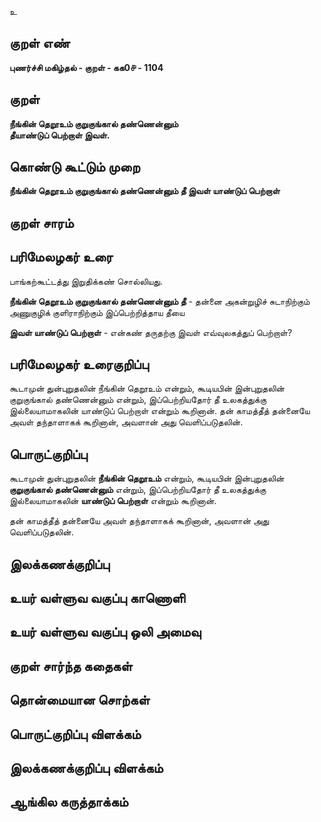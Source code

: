 உ

## குறள் எண் 

**புணர்ச்சி மகிழ்தல் - குறள் - கக0௪ - 1104**

## குறள் 

**நீங்கின் தெறூஉம் குறுகுங்கால் தண்ணென்னும்  
தீயாண்டுப் பெற்றாள் இவள்.** 

## கொண்டு கூட்டும் முறை

**நீங்கின் தெறூஉம் குறுகுங்கால் தண்ணென்னும் தீ இவள் யாண்டுப் பெற்றாள்**

## குறள் சாரம் 


## பரிமேலழகர் உரை

பாங்கற்கூட்டத்து இறுதிக்கண் சொல்லியது. 

**நீங்கின் தெறூஉம் குறுகுங்கால் தண்ணென்னும் தீ** - தன்னை அகன்றுழிச் சுடாநிற்கும் அணுகுழிக் குளிராநிற்கும் இப்பெற்றித்தாய தீயை 

**இவள் யாண்டுப் பெற்றாள்** - என்கண் தருதற்கு இவள் எவ்வுலகத்துப் பெற்றாள்?

## பரிமேலழகர் உரைகுறிப்பு   

கூடாமுன் துன்புறுதலின் நீங்கின் தெறூஉம் என்றும், கூடியபின் இன்புறுதலின் குறுகுங்கால் தண்ணென்னும் என்றும், இப்பெற்றியதோர் தீ உலகத்துக்கு இல்லையாமாகலின் யாண்டுப் பெற்றாள் என்றும் கூறினான். தன் காமத்தீத் தன்னையே அவள் தந்தாளாகக் கூறினான், அவளான் அது வெளிப்படுதலின்.

## பொருட்குறிப்பு 

கூடாமுன் துன்புறுதலின் **நீங்கின் தெறூஉம்** என்றும், 
கூடியபின் இன்புறுதலின் **குறுகுங்கால் தண்ணென்னும்** என்றும், 
இப்பெற்றியதோர் தீ உலகத்துக்கு இல்லையாமாகலின் **யாண்டுப் பெற்றாள்** என்றும் கூறினான். 

தன் காமத்தீத் தன்னையே அவள் தந்தாளாகக் கூறினான், அவளான் அது வெளிப்படுதலின்.

## இலக்கணக்குறிப்பு  


## உயர் வள்ளுவ வகுப்பு காணொளி


## உயர் வள்ளுவ வகுப்பு ஒலி அமைவு 

 
## குறள் சார்ந்த கதைகள் 


## தொன்மையான சொற்கள்


## பொருட்குறிப்பு விளக்கம்


## இலக்கணக்குறிப்பு விளக்கம்


## ஆங்கில கருத்தாக்கம் 


